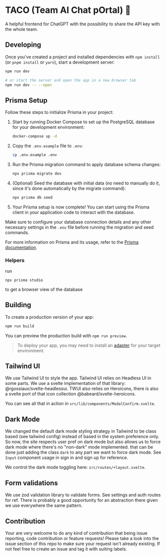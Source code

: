 # TACO (Team AI Chat pOrtal) 🌮

A helpful frontend for ChatGPT with the possibility to share the API key with the whole team.

## Developing

Once you've created a project and installed dependencies with `npm install` (or `pnpm install`
or `yarn`), start a development server:

```bash
npm run dev

# or start the server and open the app in a new browser tab
npm run dev -- --open
```

## Prisma Setup

Follow these steps to initialize Prisma in your project:

1. Start by running Docker Compose to set up the PostgreSQL database for your development
   environment:

    ```bash
    docker-compose up -d
    ```

2. Copy the `.env.example` file to `.env`:

    ```bash
    cp .env.example .env
    ```

3. Run the Prisma migration command to apply database schema changes:

    ```bash
    npx prisma migrate dev
    ```

4. (Optional) Seed the database with initial data (no need to manually do it, since it's done
   automatically by the migrate command):

    ```bash
    npx prisma db seed
    ```

5. Your Prisma setup is now complete! You can start using the Prisma client in your application code
   to interact with the database.

Make sure to configure your database connection details and any other necessary settings in
the `.env` file before running the migration and seed commands.

For more information on Prisma and its usage, refer to
the [Prisma documentation](https://www.prisma.io/docs/).

### Helpers

run

```
npx prisma studio
```

to get a browser view of the database

## Building

To create a production version of your app:

```bash
npm run build
```

You can preview the production build with `npm run preview`.

> To deploy your app, you may need to install an [adapter](https://kit.svelte.dev/docs/adapters) for
> your target environment.

## Tailwind UI

We use Tailwind UI to style the app. Tailwind UI relies on Headless UI in some parts. We use
a svelte implementation of that library: @rgossiaux/svelte-headlessui. TWUI also relies on
Heroicons, there is also a svelte port of that icon collection @babeard/svelte-heroicons.

You can see all that in action in `src/lib/components/ModalConfirm.svelte`.

## Dark Mode

We changed the default dark mode styling strategy in Tailwind to be class based (see tailwind
config) instead of based in the system preference only. So now, the site respects user pref on dark
mode but also allows us to force dark mode where there's no "non-dark" mode implemented. that can be
done just adding the class `dark` to any part we want to force dark mode. See `Input` component
usage in sign in and sign up for reference.

We control the dark mode toggling here: `src/routes/+layout.svelte`.

## Form validations

We use zod validation library to validate forms. See settings and auth routes for ref. There is
probably a good opportunity for an abstraction there given we use everywhere the same pattern.

## Contribution

Your are very welcome to do any kind of contribution that being issue reporting, code contribution or feature requests! Please take a look into the issue section of this repo to make sure your request isn't already existing. If not feel free to create an issue and tag it with suiting labels.

